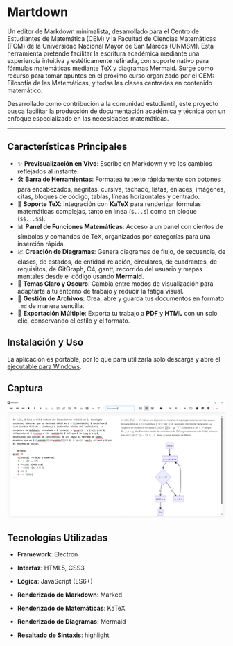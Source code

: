 # Martdown

Un editor de Markdown minimalista, desarrollado para el Centro de Estudiantes de Matemática (CEM) y la Facultad de Ciencias Matemáticas (FCM) de la Universidad Nacional Mayor de San Marcos (UNMSM). Esta herramienta pretende facilitar la escritura académica mediante una experiencia intuitiva y estéticamente refinada, con soporte nativo para fórmulas matemáticas mediante TeX y diagramas Mermaid. Surge como recurso para tomar apuntes en el próximo curso organizado por el CEM: Filosofía de las Matemáticas, y todas las clases centradas en contenido matemático.

Desarrollado como contribución a la comunidad estudiantil, este proyecto busca facilitar la producción de documentación académica y técnica con un enfoque especializado en las necesidades matemáticas.

-----

## Características Principales

  - ✨ **Previsualización en Vivo**: Escribe en Markdown y ve los cambios reflejados al instante.
  - 🛠️ **Barra de Herramientas**: Formatea tu texto rápidamente con botones para encabezados, negritas, cursiva, tachado, listas, enlaces, imágenes, citas, bloques de código, tablas, líneas horizontales y centrado.
  - 🧮 **Soporte TeX**: Integración con **KaTeX** para renderizar fórmulas matemáticas complejas, tanto en línea (`$...$`) como en bloque (`$$...$$`).
  - 📊 **Panel de Funciones Matemáticas**: Acceso a un  panel con cientos de símbolos y comandos de TeX, organizados por categorías para una inserción rápida.
  - 📈 **Creación de Diagramas**: Genera diagramas de flujo, de secuencia, de clases, de estados, de entidad-relación, circulares, de cuadrantes, de requisitos, de GitGraph, C4, gantt, recorrido del usuario y mapas mentales desde el código usando **Mermaid**.
  - 🎨 **Temas Claro y Oscuro**: Cambia entre modos de visualización para adaptarte a tu entorno de trabajo y reducir la fatiga visual.
  - 💾 **Gestión de Archivos**: Crea, abre y guarda tus documentos en formato `.md` de manera sencilla.
  - 📄 **Exportación Múltiple**: Exporta tu trabajo a **PDF** y **HTML** con un solo clic, conservando el estilo y el formato.

## Instalación y Uso

La aplicación es portable, por lo que para utilizarla solo descarga y abre el [ejecutable para Windows](https://drive.google.com/file/d/1--e9mmbBtanLke74ZJ1wCcSOaykFXFiF/view?usp=sharing).

## Captura

![Captura de Martdown](captura.png)

## Tecnologías Utilizadas

  - **Framework**: Electron
  - **Interfaz**: HTML5, CSS3
  - **Lógica**: JavaScript (ES6+)
  - **Renderizado de Markdown**: Marked
  - **Renderizado de Matemáticas**: KaTeX
  - **Renderizado de Diagramas**: Mermaid

  - **Resaltado de Sintaxis**: highlight

